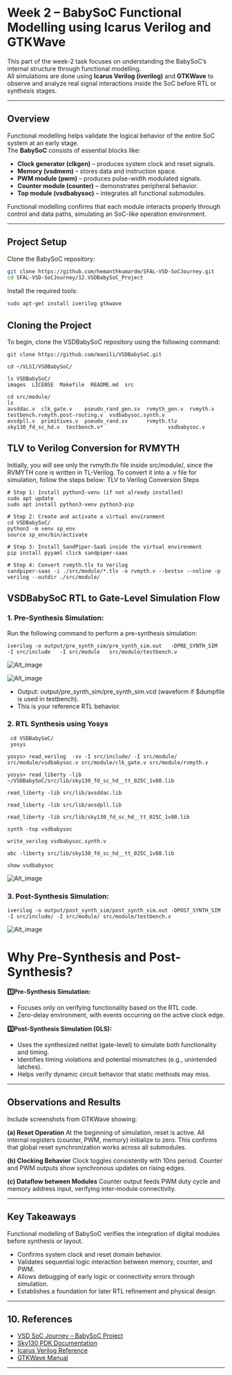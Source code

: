 
# Week 2 – BabySoC Functional Modelling using Icarus Verilog and GTKWave

This part of the week-2 task focuses on understanding the BabySoC’s internal structure through functional modelling.  
All simulations are done using **Icarus Verilog (iverilog)** and **GTKWave** to observe and analyze real signal interactions inside the SoC before RTL or synthesis stages.

---

## Overview

Functional modelling helps validate the logical behavior of the entire SoC system at an early stage.  
The **BabySoC** consists of essential blocks like:
- **Clock generator (clkgen)** – produces system clock and reset signals.  
- **Memory (vsdmem)** – stores data and instruction space.  
- **PWM module (pwm)** – produces pulse-width modulated signals.  
- **Counter module (counter)** – demonstrates peripheral behavior.  
- **Top module (vsdbabysoc)** – integrates all functional submodules.  

Functional modelling confirms that each module interacts properly through control and data paths, simulating an SoC-like operation environment.

---

## Project Setup

Clone the BabySoC repository:
```bash
git clone https://github.com/hemanthkumardm/SFAL-VSD-SoCJourney.git
cd SFAL-VSD-SoCJourney/12.VSDBabySoC_Project
````

Install the required tools:

```bash
sudo apt-get install iverilog gtkwave
```

## Cloning the Project
To begin, clone the VSDBabySoC repository using the following command:
```
git clone https://github.com/manili/VSDBabySoC.git

cd ~/VLSI/VSDBabySoC/

ls VSDBabySoC/
images  LICENSE  Makefile  README.md  src

cd src/module/
ls
avsddac.v  clk_gate.v    pseudo_rand_gen.sv  rvmyth_gen.v  rvmyth.v           testbench.rvmyth.post-routing.v  vsdbabysoc.synth.v
avsdpll.v  primitives.v  pseudo_rand.sv      rvmyth.tlv    sky130_fd_sc_hd.v  testbench.v*                     vsdbabysoc.v
```

## TLV to Verilog Conversion for RVMYTH
Initially, you will see only the rvmyth.tlv file inside src/module/, since the RVMYTH core is written in TL-Verilog.
To convert it into a .v file for simulation, follow the steps below:
TLV to Verilog Conversion Steps

```
# Step 1: Install python3-venv (if not already installed)
sudo apt update
sudo apt install python3-venv python3-pip

# Step 2: Create and activate a virtual environment
cd VSDBabySoC/
python3 -m venv sp_env
source sp_env/bin/activate

# Step 3: Install SandPiper-SaaS inside the virtual environment
pip install pyyaml click sandpiper-saas

# Step 4: Convert rvmyth.tlv to Verilog
sandpiper-saas -i ./src/module/*.tlv -o rvmyth.v --bestsv --noline -p verilog --outdir ./src/module/
```
## VSDBabySoC RTL to Gate-Level Simulation Flow

### 1. Pre-Synthesis Simulation: 
Run the following command to perform a pre-synthesis simulation:
```
iverilog -o output/pre_synth_sim/pre_synth_sim.out   -DPRE_SYNTH_SIM   -I src/include   -I src/module   src/module/testbench.v
```
![Alt_image](Images/gtkwave_pre_synth_sim.png)

![Alt_image](Images/gtkwave_pre_synth_sim_zoomed.png)

- Output: output/pre_synth_sim/pre_synth_sim.vcd (waveform if $dumpfile is used in testbench).
- This is your reference RTL behavior.

### 2. RTL Synthesis using Yosys
 
```
 cd VSDBabySoC/
 yosys
```
```
yosys> read_verilog  -sv -I src/include/ -I src/module/ src/module/vsdbabysoc.v src/module/clk_gate.v src/module/rvmyth.v

yosys> read_liberty -lib ~/VSDBabySoC/src/lib/sky130_fd_sc_hd__tt_025C_1v80.lib

read_liberty -lib src/lib/avsddac.lib
 
read_liberty -lib src/lib/avsdpll.lib

read_liberty -lib src/lib/sky130_fd_sc_hd__tt_025C_1v80.lib

synth -top vsdbabysoc

write_verilog vsdbabysoc.synth.v

abc -liberty src/lib/sky130_fd_sc_hd__tt_025C_1v80.lib

show vsdbabysoc
```
![Alt_image](Images/yosys_schematic_vsdbabysoc.png)

### 3. Post-Synthesis Simulation:
```
iverilog -o output/post_synth_sim/post_synth_sim.out -DPOST_SYNTH_SIM  -I src/include/ -I src/module/ src/module/testbench.v
```
![Alt_image](Images/gtkwave_post_synth_sim.png)

# Why Pre-Synthesis and Post-Synthesis?
**1️⃣Pre-Synthesis Simulation:**

  - Focuses only on verifying functionality based on the RTL code.
  - Zero-delay environment, with events occurring on the active clock edge.

    
**2️⃣Post-Synthesis Simulation (GLS):**

  - Uses the synthesized netlist (gate-level) to simulate both functionality and timing.
  - Identifies timing violations and potential mismatches (e.g., unintended latches).
  - Helps verify dynamic circuit behavior that static methods may miss.



---


##  Observations and Results

Include screenshots from GTKWave showing:

**(a) Reset Operation**
At the beginning of simulation, reset is active. All internal registers (counter, PWM, memory) initialize to zero.
This confirms that global reset synchronization works across all submodules.

**(b) Clocking Behavior**
Clock toggles consistently with 10ns period. Counter and PWM outputs show synchronous updates on rising edges.

**(c) Dataflow between Modules**
Counter output feeds PWM duty cycle and memory address input, verifying inter-module connectivity.


---

## Key Takeaways

Functional modelling of BabySoC verifies the integration of digital modules before synthesis or layout.

* Confirms system clock and reset domain behavior.
* Validates sequential logic interaction between memory, counter, and PWM.
* Allows debugging of early logic or connectivity errors through simulation.
* Establishes a foundation for later RTL refinement and physical design.

---

## 10. References

* [VSD SoC Journey – BabySoC Project](https://github.com/hemanthkumardm/SFAL-VSD-SoCJourney/tree/main/12.%20VSDBabySoC%20Project)
* [Sky130 PDK Documentation](https://skywater-pdk.readthedocs.io/)
* [Icarus Verilog Reference](http://iverilog.icarus.com/)
* [GTKWave Manual](http://gtkwave.sourceforge.net/)

---

